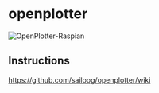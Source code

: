 openplotter
==================

![OpenPlotter-Raspian](http://campus.sailoog.com/pluginfile.php/715/mod_page/intro/OpenPlotter-SailPi.jpg "OpenPlotter-Raspian")

Instructions
------------
https://github.com/sailoog/openplotter/wiki

